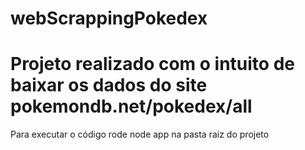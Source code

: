 # webScrappingPokedex

# Projeto realizado com o intuito de baixar os dados do site pokemondb.net/pokedex/all

Para executar o código rode node app na pasta raiz do projeto
